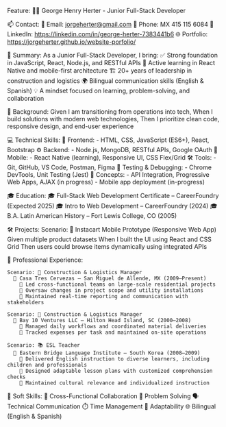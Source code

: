 Feature: 👨‍💻 George Henry Herter - Junior Full-Stack Developer

  📫 Contact:
    📧 Email: jorgeherter@gmail.com
    📱 Phone: MX 415 115 6084
    🔗 LinkedIn: https://linkedin.com/in/george-herter-7383441b6
    🌐 Portfolio: https://jorgeherter.github.io/website-porfolio/

  🧠 Summary:
    As a Junior Full-Stack Developer, I bring:
      ✅ Strong foundation in JavaScript, React, Node.js, and RESTful APIs
      🚀 Active learning in React Native and mobile-first architecture
      🏗️ 20+ years of leadership in construction and logistics
      🌍 Bilingual communication skills (English & Spanish)
      💡 A mindset focused on learning, problem-solving, and collaboration

  🧱 Background:
    Given I am transitioning from operations into tech,
    When I build solutions with modern web technologies,
    Then I prioritize clean code, responsive design, and end-user experience

  💻 Technical Skills:
    🎨 Frontend:
      - HTML, CSS, JavaScript (ES6+), React, Bootstrap
    ⚙️ Backend:
      - Node.js, MongoDB, RESTful APIs, Google OAuth
    📱 Mobile:
      - React Native (learning), Responsive UI, CSS Flex/Grid
    🛠️ Tools:
      - Git, GitHub, VS Code, Postman, Figma
    🧪 Testing & Debugging:
      - Chrome DevTools, Unit Testing (Jest)
    🧰 Concepts:
      - API Integration, Progressive Web Apps, AJAX (in progress)
      - Mobile app deployment (in-progress)

  🎓 Education:
    🎓 Full-Stack Web Development Certificate – CareerFoundry (Expected 2025)
    🎓 Intro to Web Development – CareerFoundry (2024)
    🎓 B.A. Latin American History – Fort Lewis College, CO (2005)

  🛠️ Projects:
    Scenario: 🛒 Instacart Mobile Prototype (Responsive Web App)
      Given multiple product datasets
      When I built the UI using React and CSS Grid
      Then users could browse items dynamically using integrated APIs

  💼 Professional Experience:

    Scenario: 🧱 Construction & Logistics Manager
      🏢 Casa Tres Cervezas – San Miguel de Allende, MX (2009–Present)
        🔹 Led cross-functional teams on large-scale residential projects
        🔹 Oversaw changes in project scope and utility installations
        🔹 Maintained real-time reporting and communication with stakeholders

    Scenario: 🧱 Construction & Logistics Manager
      🏢 Bay 10 Ventures LLC – Hilton Head Island, SC (2000–2008)
        🔹 Managed daily workflows and coordinated material deliveries
        🔹 Tracked expenses per task and maintained on-site operations

    Scenario: 📚 ESL Teacher
      🏫 Eastern Bridge Language Institute – South Korea (2008–2009)
        🔹 Delivered English instruction to diverse learners, including children and professionals
        🔹 Designed adaptable lesson plans with customized comprehension checks
        🔹 Maintained cultural relevance and individualized instruction

  🤝 Soft Skills:
    🤝 Cross-Functional Collaboration
    🧩 Problem Solving
    🗣️ Technical Communication
    ⏱️ Time Management
    🌟 Adaptability
    🌐 Bilingual (English & Spanish)

